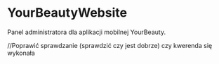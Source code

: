 # YourBeautyWebsite
Panel administratora dla aplikacji mobilnej YourBeauty.

//Poprawić sprawdzanie (sprawdzić czy jest dobrze) czy kwerenda się wykonała
